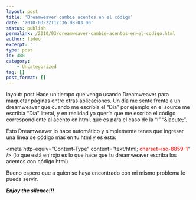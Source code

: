 ```yaml
---
layout: post
title: 'Dreamweaver cambie acentos en el código'
date: '2010-03-22T12:36:08-03:00'
status: publish
permalink: /2010/03/dreamweaver-cambie-acentos-en-el-codigo.html
author: fideo
excerpt: ''
type: post
id: 488
category:
    - Uncategorized
tag: []
post_format: []
---
```

layout: post
Hace un tiempo que vengo usando Dreamweaver para maquetar páginas entre otras aplicaciones. Un día me sente frente a un dreamweaver que cuando me escribía el “Día” por ejemplo en el source me escribía “Día” literal, y en realidad yo quería que me escriba el código correspondiente al acento en html, que es para el caso de la “í” “&amp;iacute;”.

Esto Dreamweaver lo hace automático y simplemente tenes que ingresar una linea de código mas en tu html y es esta:

&lt;meta http-equiv=”Content-Type” content=”text/html; <span style="color: #ff0000;">charset=iso-8859-1</span>” /&gt; (lo que está en rojo es lo que hace que tu dreamweaver escriba los acentos con código html)

Bueno espero que a quien se haya encontrado con mi mismo problema le pueda servir.

***Enjoy the silence!!!***